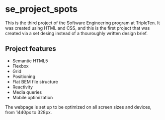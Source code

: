 # se_project_spots

This is the third project of the Software Engineering program at TripleTen. It was created using HTML and CSS, and this is the first project that was created via a set desing instead of a thouroughly written design brief.

## Project features

- Semantic HTML5
- Flexbox
- Grid
- Positioning
- Flat BEM file structure
- Reactivity
- Media queries
- Mobile optimization

The webpage is set up to be optimized on all screen sizes and devices, from 1440px to 328px.
